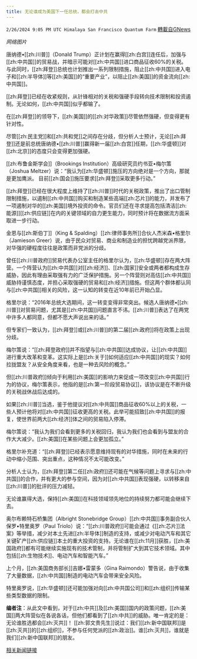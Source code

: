 ```yaml
---
title: 无论谁成为美国下一任总统，都会打击中共
---
```

`2/26/2024 9:05 PM UTC Himalaya San Francisco Quantum Farm` [轉載自GNews](https://gnews.org/articles/2343256)

*网络图片*

唐纳德•[[zh:川普]]（Donald Trump）正计划在赢得[[zh:白宫]]连任后，加强与[[zh:中共国]]的贸易战，并暗示可能对[[zh:中共国]]进口商品征收60%的关税。与此同时，[[zh:拜登]]总统也计划推出一系列限制措施，阻止[[zh:中共国]]进入电子和[[zh:半导体]]等[[zh:美国]]的“重要产业”，以阻止[[zh:美国]]的资金流向[[zh:中共国]]。

[[zh:拜登]]已经在收紧规则，从针锋相对的关税和强硬手段转向技术限制和投资遏制。无论如何，[[zh:中共国]]似乎都输了。

在[[zh:拜登]]的领导下，[[zh:美国]]的[[zh:对华政策]]尽管依然强硬，但变得更有针对性。

尽管[[zh:民主党]]和[[zh:共和党]]之间存在分歧，但分析人士预计，无论[[zh:拜登]]还是前总统唐纳德•[[zh:川普]]赢得新一届[[zh:白宫]]任期，[[zh:华盛顿]]对[[zh:北京]]的态度只会变得更加强硬。

[[zh:布鲁金斯学会]]（Brookings Institution）高级研究员约书亚•梅尔策（Joshua Meltzer）说：“我认为[[zh:华盛顿]]施压的方向绝对是一个方向，那就是更加鹰派。 目前[[zh:国会]]施压要求[[zh:拜登]]采取更多行动。”

[[zh:拜登]]已经在很大程度上维持了[[zh:川普]]时代的关税政策，推出了出口管制限制措施，以遏制[[zh:中共国]]购买和制造某些高端[[zh:芯片]]的能力，并发布了一项遏制对华的[[zh:美国]]境外投资的命令。官员们还在寻求提高包括清洁[[zh:能源]][[zh:供应链]]在内的关键领域的自力更生能力，同时预计将在数据流方面采取进一步行动。

金恩与[[zh:斯伯丁]]（King & Spalding）[[zh:律师事务所]]合伙人杰米森•格里尔（Jamieson Greer）说，由于民众对贸易、商业和制造业的担忧跨越党派界限，对华强的硬程度往往是政策而非党派的分歧。

曾任[[zh:川普政府]]贸易代表办公室主任的格里尔认为，[[zh:华盛顿]]存在两大阵营。一个阵营认为[[zh:中共国]]对[[zh:经济]]、[[zh:国家]]安全或两者都构成生存威胁，因此有理由采取强有力的广泛保护措施。另一个阵营则对高估[[zh:中共国]]威胁持谨慎态度，并担心采取强硬的贸易和[[zh:经济]]措施。但这两个群体都认同与[[zh:中共国]]相关的风险，这一认知的转变在近10年前已开始凸显。

格里尔说：“2016年总统大选期间，这一转变变得非常突出。候选人唐纳德•[[zh:川普]]对贸易问题，尤其是[[zh:中共国]]问题直言不讳。[[zh:川普]]表达了在两党中许多人都同意，但都不愿大声说出来的话。”

但专家们一致认为，[[zh:拜登]]或[[zh:川普]]的第二届[[zh:政府]]将在政策上出现分歧。

梅尔策说：“[[zh:拜登政府]]并不指望与[[zh:中共国]]达成协议，让[[zh:中共国]]进行重大改革和变革。这实际上是[[zh:关于]]如何适应[[zh:中共国]]的现实？如何拉拢盟友？从安全角度来看，也是一种去风险的概念。”

但[[zh:川普政府]]倾向于利用[[zh:美国]]的影响力来促成一项改变[[zh:中共国]]行为的协议，梅尔策表示，他指的是[[zh:第一阶段贸易协议]]，该协议是在不断升级的关税战休战后达成的。

如果[[zh:川普]]当选，鉴于他提议对[[zh:中共国]]商品征收60%以上的关税，一些人预计他将对[[zh:中共国]]征收更高的关税。此举可能招致[[zh:中共国]]的报复，使世界前两大[[zh:经济]]体之间的贸易陷入停滞。

梅尔策说：“我认为我们会看到更多的关税回归，我认为我们也会看到与盟友的合作大大减少。[[zh:美国]]在某些问题上会更加孤立。”

格里尔补充道：“[[zh:拜登]]已经表示愿意维持现有的对华措施，同时在未来的行动中缩小范围、突出重点，这种情况不太可能改变。”

分析人士认为，[[zh:拜登]]第二任[[zh:政府]]还可能在气候等问题上寻求与[[zh:中共国]]的合作，并有更大的参与空间，因为对[[zh:中共国]]表现强硬，以转移来自[[zh:川普]]的批评的压力减轻。

无论谁赢得大选，保持[[zh:美国]]在科技领域领先地位的持续努力都可能会继续下去。

奥尔布赖特石桥集团（Albright Stonebridge Group）[[zh:中共国]]事务副合伙人保罗•特里奥罗（Paul Triolo）说：“[[zh:川普政府]]可能会通过《[[zh:芯片]]法案》等举措，减少对本土先进[[zh:半导体]]制造的支持，或减少对电动汽车和其它关键矿产[[zh:供应链]]本土的重大投资的支持。无论谁在[[zh:11月]]获胜，[[zh:美国政府]]都有可能继续实施现有的技术管制，并将管制扩大到其它技术领域。其中包括[[zh:生物技术]]、电动汽车和智能汽车。”

上个月，[[zh:美国商务部长]]吉娜•雷蒙多（Gina Raimondo）警告说，由于收集了大量数据，[[zh:中共国]]制造的电动汽车会带来安全风险。

特里奥罗说，[[zh:华盛顿]]还可能加强对向[[zh:中共国公司]]和[[zh:组织]]传输某些类型数据的限制。

**编者注**：从此文中看到，对于[[zh:中共]]及[[zh:美国]]国内的政策问题，[[zh:美国]]两大阵营似在各说各话，但他们都看到了[[zh:中共]]的威胁。唯一肯定的是：无论谁胜选都会[[zh:灭共]]！
[[zh:郭文贵先生]]说过：我们[[zh:新中国联邦]]是[[zh:灭共]]的[[zh:组织]]，不参与任何党派的[[zh:政治]]。谁[[zh:灭共]]，谁就是我们[[zh:新中国联邦]]的朋友。

[相关新闻链接](https://www.dailymail.co.uk/news/article-13123187/Bad-news-President-Xi-Biden-Trump-planning-crack-China-win-Novembers-presidential-election.html?ico=topics_pagination_mobile)
